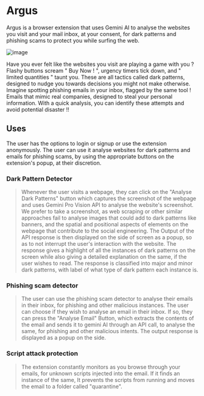 # Argus
Argus is a browser extension that uses Gemini AI to analyse the websites you visit and your mail inbox, at your consent, for dark patterns and phishing scams to protect you while surfing the web.

![image](https://github.com/annhegde/Argus/assets/102428914/abb363d6-1d18-48f9-be22-048b62b27d74)

Have you ever felt like the websites you visit are playing a game with you ? 
Flashy buttons scream " Buy Now ! ", urgency timers tick down, and " limited quantities " taunt you. 
These are all tactics called dark patterns, designed to nudge you towards decisions you might not make otherwise.
Imagine spotting phishing emails in your inbox, flagged by the same tool ! 
Emails that mimic real companies, designed to steal your personal information. 
With a quick analysis, you can identify these attempts and avoid potential disaster !!

## Uses
The user has the options to login or signup or use the extension anonymously. 
The user can use it analyse websites for dark patterns and emails for phishing scams, by using the appropriate buttons on the extension's popup, at their discretion.
### Dark Pattern Detector 
> Whenever the user visits a webpage, they can click on the  "Analyse Dark Patterns" button which captures the screenshot of the webpage and uses Gemini Pro Vision API to analyse the website's screenshot.
> We prefer to take a screenshot, as web scraping or other similar approaches fail to  analyse images that could add to dark patterns like banners, and the spatial and positional aspects of elements on the webpage that contribute to the social engineering.
> The Output of the API response is then displayed on the side of screen as a popup, so as to not interrupt the user's interaction with the website.
> The response gives a highlight of all the instances of dark patterns on the screen while also giving a detailed explanation on the same, if the user wishes to read.
> The response is classified into major and minor dark patterns, with label of what type of dark pattern each instance is.
### Phishing scam detector
> The user can use the phishing scam detector to analyse their emails in their inbox, for phishing and other malicious instances.
> The user can choose if they wish to analyse an email in their inbox. If so, they can press the "Analyse Email" Button, which extracts the contents of the email and sends it to gemini AI through an API call, to analyse the same, for phishing and other malicious intents.
> The output response is displayed as a popup on the side.
### Script attack protection
> The extension constantly monitors as you browse through your emails, for unknown scripts injected into the email.
> If it finds an instance of the same, It prevents the scripts from running and moves the email to a folder called "quarantine". 
